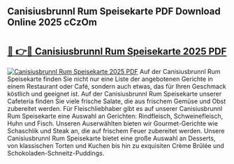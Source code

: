 ## Canisiusbrunnl Rum Speisekarte PDF Download Online 2025 cCzOm

# <h2><a href="http://gccdjb.nevu.top/?p=Canisiusbrunnl+Rum+Speisekarte">🔗 👉🔴 Canisiusbrunnl Rum Speisekarte 2025 PDF</a></h2>

[![Canisiusbrunnl Rum Speisekarte 2025 PDF](https://i.imgur.com/dBaPXMq.png)](http://gccdjb.nevu.top/?p=Canisiusbrunnl+Rum+Speisekarte)
Auf der Canisiusbrunnl Rum Speisekarte finden Sie nicht nur eine Liste der angebotenen Gerichte in einem Restaurant oder Café, sondern auch etwas, das für Ihren Geschmack köstlich und geeignet ist. Auf der Canisiusbrunnl Rum Speisekarte unserer Cafeteria finden Sie viele frische Salate, die aus frischem Gemüse und Obst zubereitet werden. Für Fleischliebhaber gibt es auf unserer Canisiusbrunnl Rum Speisekarte eine Auswahl an Gerichten: Rindfleisch, Schweinefleisch, Huhn und Fisch. Unseren Auserwählten bieten wir Gourmet-Gerichte wie Schaschlik und Steak an, die auf frischem Feuer zubereitet werden. Unsere Canisiusbrunnl Rum Speisekarte bietet eine große Auswahl an Desserts, von klassischen Torten und Kuchen bis hin zu exquisiten Crème Brûlée und Schokoladen-Schneitz-Puddings.

